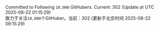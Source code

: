 Committed to Following `10,000` GitHubers. Current: <!-- FOLLOWING_COUNT -->302<!-- FOLLOWING_COUNT --> (Update at UTC <!-- LAST_UPDATED -->2025-08-22 01:15:29<!-- LAST_UPDATED -->)<br>
致力于关注`10,000`个GitHuber。当前：<!-- FOLLOWING_COUNT -->302<!-- FOLLOWING_COUNT --> (更新于北京时间 <!-- LAST_UPDATED_CST -->2025-08-22 09:15:29<!-- LAST_UPDATED_CST -->)
